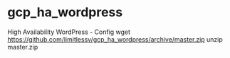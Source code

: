 # gcp_ha_wordpress
High Availability WordPress - Config
wget https://github.com/limitlessv/gcp_ha_wordpress/archive/master.zip
unzip master.zip

